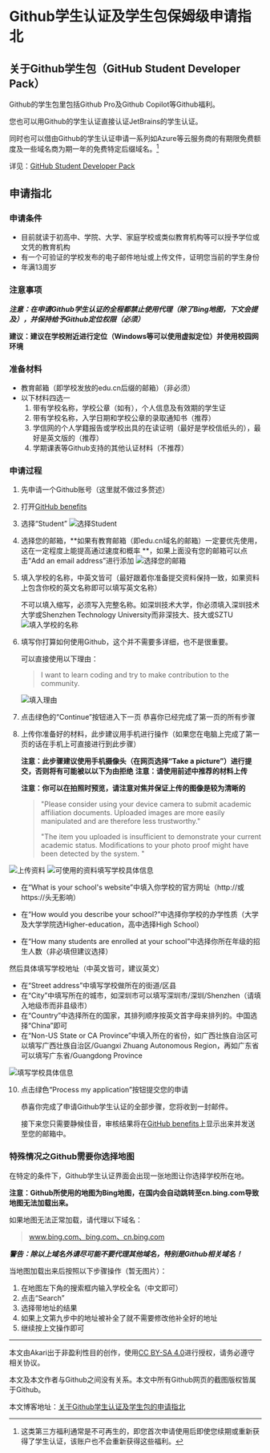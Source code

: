 # Github学生认证及学生包保姆级申请指北

## 关于Github学生包（GitHub Student Developer Pack）

Github的学生包里包括Github Pro及Github Copilot等Github福利。

您也可以用Github的学生认证直接认证JetBrains的学生认证。

同时也可以借由Github的学生认证申请一系列如Azure等云服务商的有期限免费额度及一些域名商为期一年的免费特定后缀域名。[^footnote]

详见：[GitHub Student Developer Pack](https://education.github.com/pack)

[^footnote]: 这类第三方福利通常是不可再生的，即您首次申请使用后即使您续期或重新获得了学生认证，该账户也不会重新获得这些福利。

## 申请指北

### 申请条件

* 目前就读于初高中、学院、大学、家庭学校或类似教育机构等可以授予学位或文凭的教育机构
* 有一个可验证的学校发布的电子邮件地址或上传文件，证明您当前的学生身份
* 年满13周岁

### 注意事项

***注意：在申请Github学生认证的全程都禁止使用代理（除了Bing地图，下文会提及），并保持给予Github定位权限（必须）***

**建议：建议在学校附近进行定位（Windows等可以使用虚拟定位）并使用校园网环境**

### 准备材料

* 教育邮箱（即学校发放的edu.cn后缀的邮箱）（非必须）
* 以下材料四选一
  1. 带有学校名称，学校公章（如有），个人信息及有效期的学生证
  2. 带有学校名称，入学日期和学校公章的录取通知书（推荐）
  3. 学信网的个人学籍报告或学校出具的在读证明（最好是学校信纸头的），最好是英文版的（推荐）
  4. 学期课表等Github支持的其他认证材料（不推荐）

### 申请过程

1. 先申请一个Github账号（这里就不做过多赘述）

2. 打开[GitHub benefits](https://education.github.com/discount_requests/pack_application)

3. 选择“Student”
   ![选择Student](https://oss-zjk.lhcloud.com.cn/pic/2.png)

4. 选择您的邮箱，**如果有教育邮箱（即edu.cn域名的邮箱）一定要优先使用，这在一定程度上能提高通过速度和概率 **，如果上面没有您的邮箱可以点击“Add an email address”进行添加
   ![选择您的邮箱](https://oss-zjk.lhcloud.com.cn/pic/3.png)

5. 填入学校的名称，中英文皆可（最好跟着你准备提交资料保持一致，如果资料上包含你校的英文名称即可以填写英文名称）

   不可以填入缩写，必须写入完整名称。如深圳技术大学，你必须填入深圳技术大学或Shenzhen Technology University而非深技大、技大或SZTU
   ![填入学校的名称](https://oss-zjk.lhcloud.com.cn/pic/4.png)

6. 填写你打算如何使用Github，这个并不需要多详细，也不是很重要。

   可以直接使用以下理由：
   > I want to learn coding and try to make contribution to the community.

   ![填入理由](https://oss-zjk.lhcloud.com.cn/pic/5.png)

7. 点击绿色的“Continue”按钮进入下一页
   恭喜你已经完成了第一页的所有步骤

8. 上传你准备好的材料，此步建议用手机进行操作（如果您在电脑上完成了第一页的话在手机上可直接进行到此步骤）

   **注意：此步骤建议使用手机摄像头（在网页选择“Take a picture”）进行提交，否则将有可能被以以下为由拒绝**
   **注意：请使用前述中推荐的材料上传**
   
   **注意：你可以在拍照时预览，请注意对焦并保证上传的图像是较为清晰的**
   
   >"Please consider using your device camera to submit academic affiliation documents. Uploaded images are more easily manipulated and are therefore less trustworthy."
   >
   >"The item you uploaded is insufficient to demonstrate your current academic status. Modifications to your photo proof might have been detected by the system. "

![上传资料](https://oss-zjk.lhcloud.com.cn/pic/6.png)
![可使用的资料](https://oss-zjk.lhcloud.com.cn/pic/7.png)填写学校具体信息

* 在“What is your school's website”中填入你学校的官方网址（http://或https://头无影响）

* 在“How would you describe your school?”中选择你学校的办学性质（大学及大学学院选Higher-education，高中选择High School）

* 在“How many students are enrolled at your school”中选择你所在年级的招生人数（非必填但建议选择）

然后具体填写学校地址（中英文皆可，建议英文）

* 在“Street address”中填写学校做所在的街道/区县
* 在“City”中填写所在的城市，如深圳市可以填写深圳市/深圳/Shenzhen（请填入地级市而非县级市）
* 在“Country”中选择所在的国家，其排列顺序按英文首字母来排列的。中国选择“China”即可
* 在“Non-US State or CA Province”中填入所在的省份，如广西壮族自治区可以填写广西壮族自治区/Guangxi Zhuang Autonomous Region，再如广东省可以填写广东省/Guangdong Province

![填写学校具体信息](https://oss-zjk.lhcloud.com.cn/pic/8.png)

10. 点击绿色“Process my application”按钮提交您的申请

    恭喜你完成了申请Github学生认证的全部步骤，您将收到一封邮件。

    接下来您只需要静候佳音，审核结果将在[GitHub benefits](https://education.github.com/discount_requests/pack_application)上显示出来并发送至您的邮箱中。

### 特殊情况之Github需要你选择地图

在特定的条件下，Github学生认证界面会出现一张地图让你选择学校所在地。

**注意：Github所使用的地图为Bing地图，在国内会自动跳转至cn.bing.com导致地图无法加载出来。**

如果地图无法正常加载，请代理以下域名：

> www.bing.com、bing.com、cn.bing.com

***警告：除以上域名外请尽可能不要代理其他域名，特别是Github相关域名！***

当地图加载出来后按照以下步骤操作（暂无图片）：

1. 在地图左下角的搜索框内输入学校全名（中文即可）
2. 点击“Search”
3. 选择带地址的结果
4. 如果上文第九步中的地址被补全了就不需要修改他补全好的地址
5. 继续按上文操作即可

------

本文由Akari出于非盈利性目的创作，使用[CC BY-SA 4.0](https://creativecommons.org/licenses/by-sa/4.0/deed.zh)进行授权，请务必遵守相关协议。

本文及本文作者与Github之间没有关系。本文中所有Github网页的截图版权皆属于Github。

本文博客地址：[关于Github学生认证及学生包的申请指北](https://www.lhcloud.com.cn/index.php/archives/10/)
